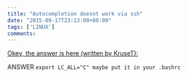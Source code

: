 ```yaml
---
title: "Autocompletion doesnt work via ssh"
date: "2015-09-17T23:13:00+08:00"
tags: ['LINUX']
comments: 
---
```



[Okey, the answer is here (written by KruseT):]( http://answers.ros.org/question/53353/autocomplete-not-working-anymore/?comment=72208#comment-72208)

ANSWER
`export LC_ALL="C" maybe put it in your .bashrc`